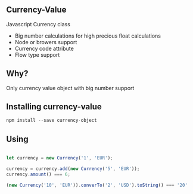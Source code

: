 ## Currency-Value
Javascript Currency class

* Big number calculations for high precious float calculations
* Node or browers support
* Currency code attribute
* Flow type support

## Why?
Only currency value object with big number support

## Installing currency-value
```js
npm install --save currency-object
```

## Using
```js

let currency = new Currency('1', 'EUR');

currency = currency.add(new Currency('5', 'EUR'));
currency.amount() === 6;

(new Currency('10', 'EUR')).converTo('2', 'USD').toString() === '20'
```





